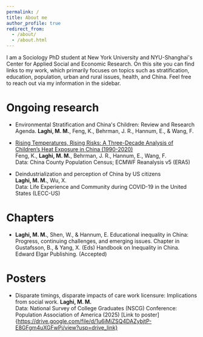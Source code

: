```yaml
---
permalink: /
title: About me
author_profile: true
redirect_from: 
  - /about/
  - /about.html
---
```

I am a Sociology PhD student at New York University and NYU-Shanghai's Center for Applied Social and Economic Research. On this site you can find links to my work, which primarily focuses on topics such as stratification, education, population, urban and rural issues, health, and China. Feel free to reach out via my information in the sidebar.

Ongoing research
======
* Environmental Stratification and China's Children: Review and Research Agenda.
**Laghi, M. M.**, Feng, K., Behrman, J. R., Hannum, E., & Wang, F.

* [Rising Temperatures, Rising Risks: A Three-Decade Analysis of Children’s Heat Exposure in China (1990-2020)](https://szkaifeng.github.io/pdf/FengLBHWChinaChildrenHeat1990t2020.pdf)  
Feng, K., **Laghi, M. M.**, Behrman, J. R., Hannum, E., Wang, F.  
Data: China County Population Census; ECMWF Reanalysis v5 (ERA5)
  
  
* Deindustrialization and perception of China by US citizens    
**Laghi, M. M.**, Wu, X.  
Data: Life Experience and Community during COVID-19 in the United States (LECC-US)

**Chapters**
======
* **Laghi, M. M.**, Shen, W., & Hannum, E. Educational inequality in China: Progress, continuing challenges, and emerging issues. Chapter in Gustafsson, B., & Yang, X. (Eds) Handbook on Inequality in China. Edward Elgar Publishing. (Accepted)




**Posters**
======
* Disparate timings, disparate impacts of care work licensure: Implications from social work.
**Laghi, M. M.**  
Data: National Survey of College Graduates (NSCG)
Conference: Population Association of America (2025)
[Link to poster]{https://drive.google.com/file/d/1u6iMiZSQ4DAZybjtP-E8GFgm4uXGFwPj/view?usp=drive_link}
